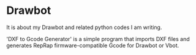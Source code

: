 # Drawbot
It is about my Drawbot and related python codes I am writing.

'DXF to Gcode Generator' is a simple program that imports DXF files and generates RepRap firmware-compatible Gcode for Drawbot or Vbot.  
